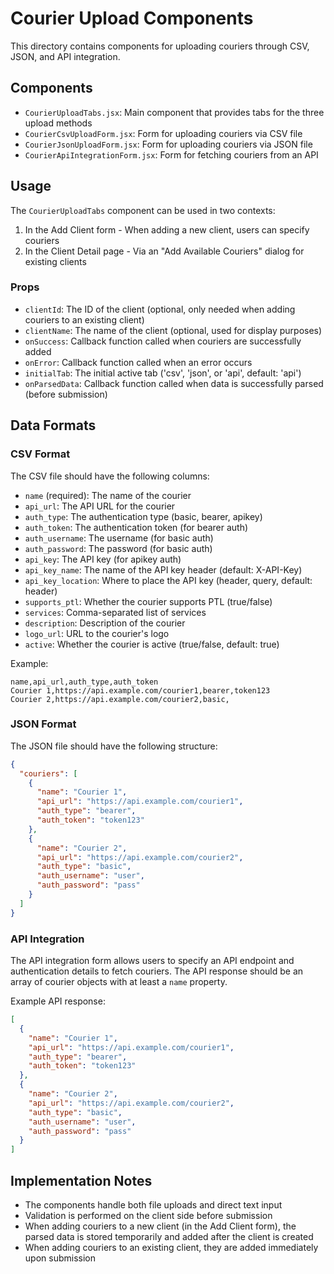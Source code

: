 # Courier Upload Components

This directory contains components for uploading couriers through CSV, JSON, and API integration.

## Components

- `CourierUploadTabs.jsx`: Main component that provides tabs for the three upload methods
- `CourierCsvUploadForm.jsx`: Form for uploading couriers via CSV file
- `CourierJsonUploadForm.jsx`: Form for uploading couriers via JSON file
- `CourierApiIntegrationForm.jsx`: Form for fetching couriers from an API

## Usage

The `CourierUploadTabs` component can be used in two contexts:

1. In the Add Client form - When adding a new client, users can specify couriers
2. In the Client Detail page - Via an "Add Available Couriers" dialog for existing clients

### Props

- `clientId`: The ID of the client (optional, only needed when adding couriers to an existing client)
- `clientName`: The name of the client (optional, used for display purposes)
- `onSuccess`: Callback function called when couriers are successfully added
- `onError`: Callback function called when an error occurs
- `initialTab`: The initial active tab ('csv', 'json', or 'api', default: 'api')
- `onParsedData`: Callback function called when data is successfully parsed (before submission)

## Data Formats

### CSV Format

The CSV file should have the following columns:
- `name` (required): The name of the courier
- `api_url`: The API URL for the courier
- `auth_type`: The authentication type (basic, bearer, apikey)
- `auth_token`: The authentication token (for bearer auth)
- `auth_username`: The username (for basic auth)
- `auth_password`: The password (for basic auth)
- `api_key`: The API key (for apikey auth)
- `api_key_name`: The name of the API key header (default: X-API-Key)
- `api_key_location`: Where to place the API key (header, query, default: header)
- `supports_ptl`: Whether the courier supports PTL (true/false)
- `services`: Comma-separated list of services
- `description`: Description of the courier
- `logo_url`: URL to the courier's logo
- `active`: Whether the courier is active (true/false, default: true)

Example:
```csv
name,api_url,auth_type,auth_token
Courier 1,https://api.example.com/courier1,bearer,token123
Courier 2,https://api.example.com/courier2,basic,
```

### JSON Format

The JSON file should have the following structure:
```json
{
  "couriers": [
    {
      "name": "Courier 1",
      "api_url": "https://api.example.com/courier1",
      "auth_type": "bearer",
      "auth_token": "token123"
    },
    {
      "name": "Courier 2",
      "api_url": "https://api.example.com/courier2",
      "auth_type": "basic",
      "auth_username": "user",
      "auth_password": "pass"
    }
  ]
}
```

### API Integration

The API integration form allows users to specify an API endpoint and authentication details to fetch couriers. The API response should be an array of courier objects with at least a `name` property.

Example API response:
```json
[
  {
    "name": "Courier 1",
    "api_url": "https://api.example.com/courier1",
    "auth_type": "bearer",
    "auth_token": "token123"
  },
  {
    "name": "Courier 2",
    "api_url": "https://api.example.com/courier2",
    "auth_type": "basic",
    "auth_username": "user",
    "auth_password": "pass"
  }
]
```

## Implementation Notes

- The components handle both file uploads and direct text input
- Validation is performed on the client side before submission
- When adding couriers to a new client (in the Add Client form), the parsed data is stored temporarily and added after the client is created
- When adding couriers to an existing client, they are added immediately upon submission
